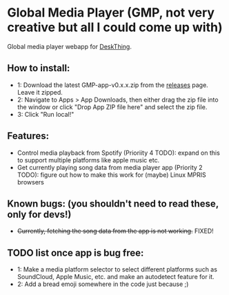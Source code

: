 # Global Media Player (GMP, not very creative but all I could come up with)

Global media player webapp for <a href="https://github.com/ItsRiprod/DeskThing">DeskThing</a>. 

## How to install:
- 1: Download the latest GMP-app-v0.x.x.zip from the <a href="https://github.com/RandomDebugGuy/DeskThing-GMP.git">releases</a> page. Leave it zipped.
- 2: Navigate to Apps > App Downloads, then either drag the zip file into the window or click "Drop App ZIP file here" and select the zip file.
- 3: Click "Run local!"

## Features: 
- Control media playback from Spotify (Prioriity 4 TODO): expand on this to support multiple platforms like apple music etc.
- Get currently playing song data from media player app (Priority 2 TODO): figure out how to make this work for (maybe) Linux MPRIS browsers

## Known bugs: (you shouldn't need to read these, only for devs!)
- ~~Currently, fetching the song data from the app is not working.~~ FIXED!

## TODO list once app is bug free:
- 1: Make a media platform selector to select different platforms such as SoundCloud, Apple Music, etc. and make an autodetect feature for it.
- 2: Add a bread emoji somewhere in the code just because ;) 
